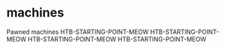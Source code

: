 # machines
Pawned machines 
HTB-STARTING-POINT-MEOW
HTB-STARTING-POINT-MEOW
HTB-STARTING-POINT-MEOW
HTB-STARTING-POINT-MEOW
